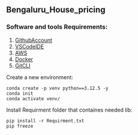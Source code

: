 ## Bengaluru_House_pricing

### Software and tools Requirements:

 1. [GithubAccount](https://github.com/)
 2. [VSCodeIDE](https://code.visualstudio.com/)
 3. [AWS](https://aws.amazon.com/free/?trk=15faae9b-ab87-4e8f-8946-c46e8264e383&sc_channel=ps&ef_id=CjwKCAjwjsi4BhB5EiwAFAL0YLyxqFnvT5U_T4OBukEWcOLVG3ryq0L7-0MFm-c-CmAwOBl7qhDH8BoC8lMQAvD_BwE:G:s&s_kwcid=AL!4422!3!645208863529!e!!g!!aws!19572078132!145087520813&gclid=CjwKCAjwjsi4BhB5EiwAFAL0YLyxqFnvT5U_T4OBukEWcOLVG3ryq0L7-0MFm-c-CmAwOBl7qhDH8BoC8lMQAvD_BwE&all-free-tier.sort-by=item.additionalFields.SortRank&all-free-tier.sort-order=asc&awsf.Free%20Tier%20Types=*all&awsf.Free%20Tier%20Categories=*all)
 4. [Docker](https://www.docker.com/)
 5. [GitCLI](https://git-scm.com/docs/gitcli)

 
 Create a new environment:

 ```
 conda create -p venv python==3.12.5 -y 
 conda init
 conda activate venv/
 ```

  Install Requirment folder that containes needed lib:

 ```
 pip install -r Requirment.txt
 pip freeze
 ```